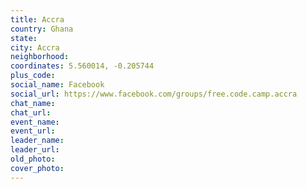 ```yaml
---
title: Accra
country: Ghana
state: 
city: Accra
neighborhood: 
coordinates: 5.560014, -0.205744
plus_code:
social_name: Facebook
social_url: https://www.facebook.com/groups/free.code.camp.accra
chat_name:
chat_url:
event_name:
event_url:
leader_name:
leader_url:
old_photo: 
cover_photo:
---
```

